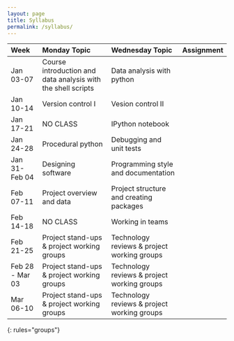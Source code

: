 ```yaml
---
layout: page
title: Syllabus
permalink: /syllabus/
---
```


| Week      | Monday Topic | Wednesday Topic | Assignment |
|:----------|:-------------|:----------------|:-----------|
|Jan 03-07       |Course introduction and data analysis with the shell scripts   |Data analysis with python  ||
|Jan 10-14       |Version control I   |Vesion control II  ||
|Jan 17-21       |NO CLASS   |IPython notebook  ||
|Jan 24-28       |Procedural python   |Debugging and unit tests  ||
|Jan 31-Feb 04   |Designing software   |Programming style and documentation  ||
|Feb 07-11       |Project overview and data   |Project structure and creating packages  ||
|Feb 14-18       |NO CLASS   |Working in teams  ||
|Feb 21-25       |Project stand-ups & project working groups   |Technology reviews & project working groups  ||
|Feb 28 - Mar 03   |Project stand-ups & project working groups   |Technology reviews & project working groups  ||
|Mar 06-10       |Project stand-ups & project working groups   |Technology reviews & project working groups  ||
{: rules="groups"}